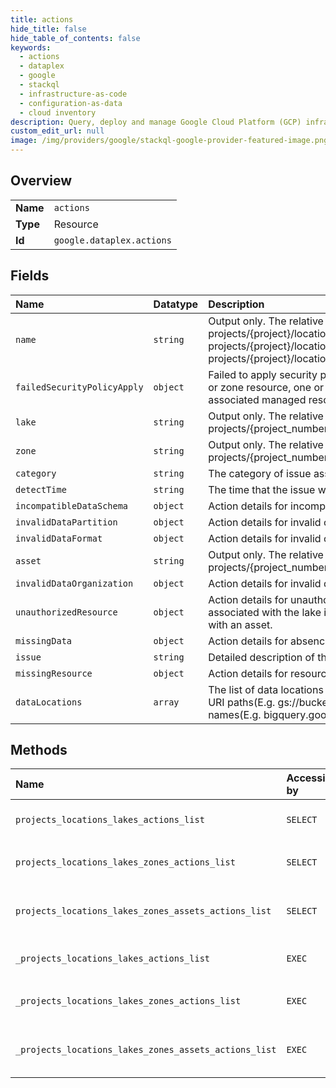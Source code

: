 ```yaml
---
title: actions
hide_title: false
hide_table_of_contents: false
keywords:
  - actions
  - dataplex
  - google    
  - stackql
  - infrastructure-as-code
  - configuration-as-data
  - cloud inventory
description: Query, deploy and manage Google Cloud Platform (GCP) infrastructure and resources using SQL
custom_edit_url: null
image: /img/providers/google/stackql-google-provider-featured-image.png
---
```

  
    

## Overview
<table><tbody>
<tr><td><b>Name</b></td><td><code>actions</code></td></tr>
<tr><td><b>Type</b></td><td>Resource</td></tr>
<tr><td><b>Id</b></td><td><code>google.dataplex.actions</code></td></tr>
</tbody></table>

## Fields
| Name | Datatype | Description |
|:-----|:---------|:------------|
| `name` | `string` | Output only. The relative resource name of the action, of the form: projects/&#123;project&#125;/locations/&#123;location&#125;/lakes/&#123;lake&#125;/actions/&#123;action&#125; projects/&#123;project&#125;/locations/&#123;location&#125;/lakes/&#123;lake&#125;/zones/&#123;zone&#125;/actions/&#123;action&#125; projects/&#123;project&#125;/locations/&#123;location&#125;/lakes/&#123;lake&#125;/zones/&#123;zone&#125;/assets/&#123;asset&#125;/actions/&#123;action&#125;. |
| `failedSecurityPolicyApply` | `object` | Failed to apply security policy to the managed resource(s) under a lake, zone or an asset. For a lake or zone resource, one or more underlying assets has a failure applying security policy to the associated managed resource. |
| `lake` | `string` | Output only. The relative resource name of the lake, of the form: projects/&#123;project_number&#125;/locations/&#123;location_id&#125;/lakes/&#123;lake_id&#125;. |
| `zone` | `string` | Output only. The relative resource name of the zone, of the form: projects/&#123;project_number&#125;/locations/&#123;location_id&#125;/lakes/&#123;lake_id&#125;/zones/&#123;zone_id&#125;. |
| `category` | `string` | The category of issue associated with the action. |
| `detectTime` | `string` | The time that the issue was detected. |
| `incompatibleDataSchema` | `object` | Action details for incompatible schemas detected by discovery. |
| `invalidDataPartition` | `object` | Action details for invalid or unsupported partitions detected by discovery. |
| `invalidDataFormat` | `object` | Action details for invalid or unsupported data files detected by discovery. |
| `asset` | `string` | Output only. The relative resource name of the asset, of the form: projects/&#123;project_number&#125;/locations/&#123;location_id&#125;/lakes/&#123;lake_id&#125;/zones/&#123;zone_id&#125;/assets/&#123;asset_id&#125;. |
| `invalidDataOrganization` | `object` | Action details for invalid data arrangement. |
| `unauthorizedResource` | `object` | Action details for unauthorized resource issues raised to indicate that the service account associated with the lake instance is not authorized to access or manage the resource associated with an asset. |
| `missingData` | `object` | Action details for absence of data detected by discovery. |
| `issue` | `string` | Detailed description of the issue requiring action. |
| `missingResource` | `object` | Action details for resource references in assets that cannot be located. |
| `dataLocations` | `array` | The list of data locations associated with this action. Cloud Storage locations are represented as URI paths(E.g. gs://bucket/table1/year=2020/month=Jan/). BigQuery locations refer to resource names(E.g. bigquery.googleapis.com/projects/project-id/datasets/dataset-id). |
## Methods
| Name | Accessible by | Required Params | Description |
|:-----|:--------------|:----------------|:------------|
| `projects_locations_lakes_actions_list` | `SELECT` | `lakesId, locationsId, projectsId` | Lists action resources in a lake. |
| `projects_locations_lakes_zones_actions_list` | `SELECT` | `lakesId, locationsId, projectsId, zonesId` | Lists action resources in a zone. |
| `projects_locations_lakes_zones_assets_actions_list` | `SELECT` | `assetsId, lakesId, locationsId, projectsId, zonesId` | Lists action resources in an asset. |
| `_projects_locations_lakes_actions_list` | `EXEC` | `lakesId, locationsId, projectsId` | Lists action resources in a lake. |
| `_projects_locations_lakes_zones_actions_list` | `EXEC` | `lakesId, locationsId, projectsId, zonesId` | Lists action resources in a zone. |
| `_projects_locations_lakes_zones_assets_actions_list` | `EXEC` | `assetsId, lakesId, locationsId, projectsId, zonesId` | Lists action resources in an asset. |
